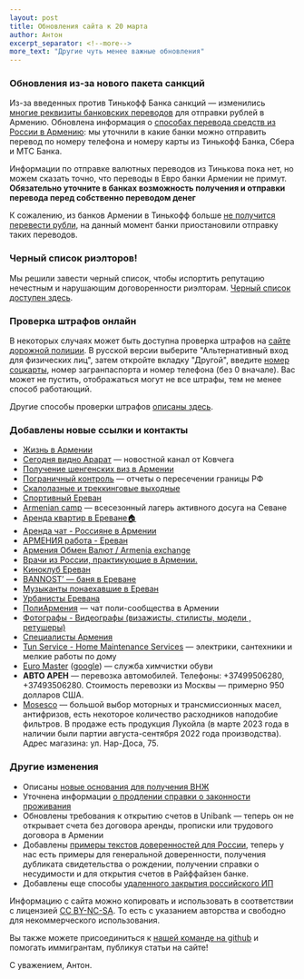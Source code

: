 ```yaml
---
layout: post
title: Обновления сайта к 20 марта
author: Антон
excerpt_separator: <!--more-->
more_text: "Другие чуть менее важные обновления"
---
```


### Обновления из-за нового пакета санкций

Из-за введенных против Тинькофф Банка санкций — изменились [многие реквизиты банковских переводов](/money/bank-examples.html) для отправки рублей в Армению.
Обновлена информация о [способах перевода средств из России в Армению](/money/bank-transfer-ru-am.html): мы уточнили в какие
банки можно отправить перевод по номеру телефона и номеру карты из Тинькофф Банка, Сбера и МТС Банка.

Информации по отправке валютных переводов из Тинькова пока нет, но можем сказать точно, что переводы в Евро банки Армении не примут.
**Обязательно уточните в банках возможность получения и отправки перевода перед собственно переводом денег**

К сожалению, из банков Армении в Тинькофф больше [не получится перевести рубли](/money/bank-transfer-am-ru.html), на данный момент
банки приостановили отправку таких переводов.

### Черный список риэлторов!

Мы решили завести черный список, чтобы испортить репутацию нечестным и нарушающим договоренности риэлторам.
[Черный список доступен здесь](/life/rent-house.html).

### Проверка штрафов онлайн

В некоторых случаях может быть доступна проверка штрафов на [сайте дорожной полиции](https://roadpolice.am/ru). В русской
версии выберите "Альтернативный вход для физических лиц", затем откройте вкладку "Другой", введите [номер соцкарты](/documents/social-number.md),
номер загранпаспорта и номер телефона (без 0 вначале). Вас может не пустить, отображаться могут не все штрафы, тем не менее способ работающий.

Другие способы проверки штрафов [описаны здесь](/drive/index.html).

<!--more-->

### Добавлены новые ссылки и контакты

- [Жизнь в Армении](https://t.me/livinginarmenia)
- [Сегодня видно Арарат](https://t.me/theark_armenia) — новостной канал от Ковчега
- [Получение шенгенских виз в Армении](https://t.me/shengen_am)
- [Пограничный контроль](https://t.me/+yHACAsBxEXo4OGEy) — отчеты о пересечении границы РФ
- [Скалолазные и треккинговые выходные](https://t.me/+GYYbq1WtoopiNGEy)
- [Спортивный Ереван](https://t.me/yerevan_sport)
- [Armenian camp](https://t.me/armeniancamp) — всесезонный лагерь активного досуга на Севане
- [Аренда квартир в Ереване🏠](https://t.me/GreenHouseTel)
- [Аренда чат - Россияне в Армении](https://t.me/rent_armenia_chat)
- [АРМЕНИЯ работа - Ереван](https://t.me/armenia_rabota)
- [Армения Обмен Валют / Armenia exchange](https://t.me/armenia_exchanger)
- [Врачи из России, практикующие в Армении.](https://t.me/armrusmed)
- [Киноклуб Ереван](https://t.me/YerevanKino)
- [BANNOST’ — баня в Ереване](https://t.me/bannost)
- [Музыканты понаехавшие в Ереван](https://t.me/erevanmusic)
- [Урбанисты Еревана](https://t.me/UrbanYerevan)
- [ПолиАрмения](https://t.me/+go4jKrnA-gA5Yjcy) — чат поли-сообщества в Армении
- [Фотографы - Видеографы (визажисты, стилисты, модели , ретушеры)](https://t.me/photographers_armenia_erevan)
- <i class="fa-brands fa-telegram"></i> [Специалисты Армения](https://t.me/Armeniaspecialists)
- [Tun Service - Home Maintenance Services](https://www.tunservice.com/Eng/Tun-Service.html) — электрики, сантехники и мелкие работы по дому
- [Euro Master](https://yandex.ru/maps/org/euro_master/182919799988/) ([google](https://goo.gl/maps/RYgCsVd3QVgnUPuCA)) — служба химчистки обуви
- **АВТО АРЕН** — перевозка автомобилей. Телефоны: +37499506280, +37493506280. Стоимость перевозки из Москвы — примерно 950 долларов США.
- [Mosesco](https://mosesco.am/) — большой выбор моторных и трансмиссионных масел, антифризов, есть некоторое количество расходников наподобие фильтров. В продаже есть продукция Лукойла (в марте 2023 года в наличии были партии августа-сентября 2022 года производства). Адрес магазина: ул. Нар-Доса, 75.

### Другие изменения

- Описаны [новые основания для получения ВНЖ](/documents/residence.html)
- Уточнена информации [о продлении справки о законности проживания](/documents/eaeu-cert.html)
- Обновлены требования к открытию счетов в Unibank — теперь он не открывает счета без договора аренды, прописки или трудового договора в Армении
- Добавлены [примеры текстов доверенностей для России](/russia/power-of-attorney.html), теперь у нас есть примеры для генеральной доверенности, получения дубликата свидетельства о рождении, получении справки о несудимости и для открытия счетов в Райффайзен банке.
- Добавлены еще способы [удаленного закрытия российского ИП](/russia/ru-ip-close.html)

Информацию с сайта можно копировать и использовать в соответствии с лицензией
[CC BY-NC-SA](https://creativecommons.org/licenses/by-nc-sa/4.0/deed.ru). То есть с указанием авторства и свободно для
некоммерческого использования.

Вы также можете присоединиться к [нашей команде на github](https://github.com/haywiki) и помогать иммигрантам,
публикуя статьи на сайте!

С уважением,
Антон.